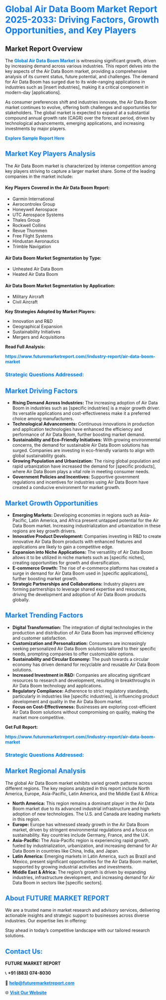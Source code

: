 <h1 style="color: #007BFF;">Global Air Data Boom Market Report 2025-2033: Driving Factors, Growth Opportunities, and Key Players</h1>

<section id="overview">
<h2>Market Report Overview</h2>
<p>The <a href="https://www.futuremarketreport.com//industry-report/air-data-boom-market" style="color: #007BFF; text-decoration: none;"><strong>Global Air Data Boom Market</strong></a> is witnessing significant growth, driven by increasing demand across various industries. This report delves into the key aspects of the Air Data Boom market, providing a comprehensive analysis of its current status, future potential, and challenges. The demand for Air Data Boom has surged due to its wide-ranging applications in industries such as [insert industries], making it a critical component in modern-day [applications].</p>
<p>As consumer preferences shift and industries innovate, the Air Data Boom market continues to evolve, offering both challenges and opportunities for stakeholders. The global market is expected to expand at a substantial compound annual growth rate (CAGR) over the forecast period, driven by technological advancements, emerging applications, and increasing investments by major players.</p>
</section>

<section id="overview">
<p><a href="https://www.futuremarketreport.com//request-sample/reportId=83157" style="color: #007BFF; text-decoration: none;"><strong>Explore Sample Report Here</strong></a></p>
</section>

<section id="key-players">
<h2 style="color: #007BFF;">Market Key Players Analysis</h2>
<p>The Air Data Boom market is characterized by intense competition among key players striving to capture a larger market share. Some of the leading companies in the market include:</p>
<h4>Key Players Covered in the Air Data Boom Report:</h4>
<ul><li>Garmin International</li><li>Aerocontrolex Group</li><li>Honeywell Aerospace</li><li>UTC Aerospace Systems</li><li>Thales Group</li><li>Rockwell Collins</li><li>Revue Thommen</li><li>Free Flight Systems</li><li>Hindustan Aeronautics</li><li>Trimble Navigation</li></ul>
<h4>Air Data Boom Market Segmentation by Type:</h4>
<ul><li>Unheated Air Data Boom</li><li>Heated Air Data Boom</li></ul>

<h4>Air Data Boom Market Segmentation by Application:</h4>
<ul><li>Military Aircraft</li><li>Civil Aircraft</li></ul>
<p><strong>Key Strategies Adopted by Market Players:</strong></p>
<ul>
<li>Innovation and R&D</li>
<li>Geographical Expansion</li>
<li>Sustainability Initiatives</li>
<li>Mergers and Acquisitions</li>
</ul>
</section>

<section>
<p><strong>Read Full Analysis: </strong></p><a href="https://www.futuremarketreport.com//industry-report/air-data-boom-market" style="color: #007BFF; text-decoration: none;"><strong>https://www.futuremarketreport.com//industry-report/air-data-boom-market</strong></a>
<h3 style="color: #007BFF;">Strategic Questions Addressed:</h3>
</section>

<section id="driving-factors">
<h2 style="color: #007BFF;">Market Driving Factors</h2>
<ul>
<li><strong>Rising Demand Across Industries:</strong> The increasing adoption of Air Data Boom in industries such as [specific industries] is a major growth driver. Its versatile applications and cost-effectiveness make it a preferred choice among manufacturers.</li>
<li><strong>Technological Advancements:</strong> Continuous innovations in production and application technologies have enhanced the efficiency and performance of Air Data Boom, further boosting market demand.</li>
<li><strong>Sustainability and Eco-Friendly Initiatives:</strong> With growing environmental concerns, the demand for sustainable Air Data Boom solutions has surged. Companies are investing in eco-friendly variants to align with global sustainability goals.</li>
<li><strong>Growing Population and Urbanization:</strong> The rising global population and rapid urbanization have increased the demand for [specific products], where Air Data Boom plays a vital role in meeting consumer needs.</li>
<li><strong>Government Policies and Incentives:</strong> Supportive government regulations and incentives for industries using Air Data Boom have created a conducive environment for market growth.</li>
</ul>
</section>

<section id="growth-opportunities">
<h2 style="color: #007BFF;">Market Growth Opportunities</h2>
<ul>
<li><strong>Emerging Markets:</strong> Developing economies in regions such as Asia-Pacific, Latin America, and Africa present untapped potential for the Air Data Boom market. Increasing industrialization and urbanization in these regions are key growth drivers.</li>
<li><strong>Innovative Product Development:</strong> Companies investing in R&D to create innovative Air Data Boom products with enhanced features and applications are likely to gain a competitive edge.</li>
<li><strong>Expansion into Niche Applications:</strong> The versatility of Air Data Boom allows it to be utilized in niche markets such as [specific niches], creating opportunities for growth and diversification.</li>
<li><strong>E-commerce Growth:</strong> The rise of e-commerce platforms has created a surge in demand for Air Data Boom used in [specific applications], further boosting market growth.</li>
<li><strong>Strategic Partnerships and Collaborations:</strong> Industry players are forming partnerships to leverage shared expertise and resources, driving the development and adoption of Air Data Boom products globally.</li>
</ul>
</section>

<section id="trending-factors">
<h2 style="color: #007BFF;">Market Trending Factors</h2>
<ul>
<li><strong>Digital Transformation:</strong> The integration of digital technologies in the production and distribution of Air Data Boom has improved efficiency and customer satisfaction.</li>
<li><strong>Customization and Personalization:</strong> Consumers are increasingly seeking personalized Air Data Boom solutions tailored to their specific needs, prompting companies to offer customizable options.</li>
<li><strong>Sustainability and Circular Economy:</strong> The push towards a circular economy has driven demand for recyclable and reusable Air Data Boom solutions.</li>
<li><strong>Increased Investment in R&D:</strong> Companies are allocating significant resources to research and development, resulting in breakthroughs in Air Data Boom technology and applications.</li>
<li><strong>Regulatory Compliance:</strong> Adherence to strict regulatory standards, particularly in industries like [specific industries], is influencing product development and quality in the Air Data Boom market.</li>
<li><strong>Focus on Cost-Effectiveness:</strong> Businesses are exploring cost-efficient Air Data Boom solutions without compromising on quality, making the market more competitive.</li>
</ul>
</section>

<section>
<p><strong>Get Full Report: </strong></p><a href="https://www.futuremarketreport.com//industry-report/air-data-boom-market" style="color: #007BFF; text-decoration: none;"><strong>https://www.futuremarketreport.com//industry-report/air-data-boom-market</strong></a>
<h3 style="color: #007BFF;">Strategic Questions Addressed:</h3>
</section>


<section id="regional-analysis">
<h2 style="color: #007BFF;">Market Regional Analysis</h2>
<p>The global Air Data Boom market exhibits varied growth patterns across different regions. The key regions analyzed in this report include North America, Europe, Asia-Pacific, Latin America, and the Middle East & Africa:</p>
<ul>
<li><strong>North America:</strong> This region remains a dominant player in the Air Data Boom market due to its advanced industrial infrastructure and high adoption of new technologies. The U.S. and Canada are leading markets in this region.</li>
<li><strong>Europe:</strong> Europe has witnessed steady growth in the Air Data Boom market, driven by stringent environmental regulations and a focus on sustainability. Key countries include Germany, France, and the U.K.</li>
<li><strong>Asia-Pacific:</strong> The Asia-Pacific region is experiencing rapid growth, fueled by industrialization, urbanization, and increasing demand for Air Data Boom in countries like China, India, and Japan.</li>
<li><strong>Latin America:</strong> Emerging markets in Latin America, such as Brazil and Mexico, present significant opportunities for the Air Data Boom market, supported by growing industrial activities and investments.</li>
<li><strong>Middle East & Africa:</strong> The region’s growth is driven by expanding industries, infrastructure development, and increasing demand for Air Data Boom in sectors like [specific sectors].</li>
</ul>
</section>

<footer>
<h2 style="color: #007BFF;">About FUTURE MARKET REPORT</h2>
<p>We are a trusted name in market research and advisory services, delivering actionable insights and strategic support to businesses across diverse industries. Our expertise lies in offering:</p>

<p>Stay ahead in today’s competitive landscape with our tailored research solutions.</p>

<h2 style="color: #007BFF;">Contact Us:</h2>
<p><strong>FUTURE MARKET REPORT</strong></p>
<p>📞 <strong>+91 (883) 074-8030</strong></p>
<p>📧 <strong><a href="mailto:help@futuremarketreport.com" style="color: #007BFF;">help@futuremarketreport.com</a></strong></p>
<p>🌐 <strong><a href="https://www.futuremarketreport.com/" style="color: #007BFF;">Visit Our Website</a></strong></p>
</footer>